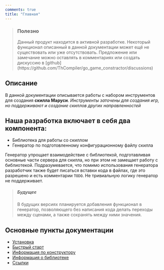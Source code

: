 ```yaml
---
comments: true
title: "Главная"
---
```


> <h3>Полезно</h3>
> Данный продукт находится в активной разработке. Некоторый функционал описанный
> в данной документации может ещё не существовать или уже отсутствовать. 
> Предложение или замечание можно оставлять в комментариях или создать дискуссию в [github](https://github.com/ThCompiler/go_game_constractor/discussions)

## Описание
В данной документации описывается работы с набором инструментов для создания **скилла Маруси**. 
*Инструменты заточены для создания игр, но поддерживают и создание скиллов других направленностей*

## Наша разработка включает в себя два компонента:

- Библиотека для работы со скиллом
- Генератор по подготовленному конфигурационному файлу скилла

Генератор упрощает взаимодействие с библиотекой, подготавливая основные части сервера для скилла, но при этом не замещает работу с библиотекой.
Подразумевается, что помимо использования генератора разработчик также будет писаться вставки кода в файлах, 
где это разрешено и есть комментарии `TODO`. Не тривиальную логику генератор не поддерживает.

><h5>Будущее</h5>
> В будущих версиях планируется добавления функционал в генератор, позволяющего без написания кода делать переходы 
> между сценами, а также сохранять между ними значения.
 
## Основные пункты документации
- [Установка](./install.md)
- [Быстрый старт](./manual.md)
- [Информация по конструктору](./gen_info.md)
- [Информация о библиотеке](./lib_info.md)
- [Ссылки](./links.md)

